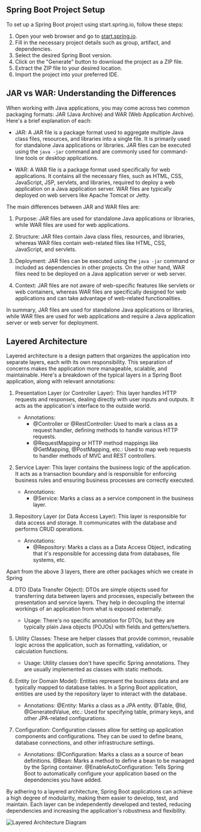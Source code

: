 ## Spring Boot Project Setup

To set up a Spring Boot project using start.spring.io, follow these steps:

1. Open your web browser and go to [start.spring.io](https://start.spring.io).
2. Fill in the necessary project details such as group, artifact, and dependencies.
3. Select the desired Spring Boot version.
4. Click on the "Generate" button to download the project as a ZIP file.
5. Extract the ZIP file to your desired location.
6. Import the project into your preferred IDE.

## JAR vs WAR: Understanding the Differences

When working with Java applications, you may come across two common packaging formats: JAR (Java Archive) and WAR (Web Application Archive). Here's a brief explanation of each:

- JAR: A JAR file is a package format used to aggregate multiple Java class files, resources, and libraries into a single file. It is primarily used for standalone Java applications or libraries. JAR files can be executed using the `java -jar` command and are commonly used for command-line tools or desktop applications.

- WAR: A WAR file is a package format used specifically for web applications. It contains all the necessary files, such as HTML, CSS, JavaScript, JSP, servlets, and libraries, required to deploy a web application on a Java application server. WAR files are typically deployed on web servers like Apache Tomcat or Jetty.

The main differences between JAR and WAR files are:

1. Purpose: JAR files are used for standalone Java applications or libraries, while WAR files are used for web applications.

2. Structure: JAR files contain Java class files, resources, and libraries, whereas WAR files contain web-related files like HTML, CSS, JavaScript, and servlets.

3. Deployment: JAR files can be executed using the `java -jar` command or included as dependencies in other projects. On the other hand, WAR files need to be deployed on a Java application server or web server.

4. Context: JAR files are not aware of web-specific features like servlets or web containers, whereas WAR files are specifically designed for web applications and can take advantage of web-related functionalities.

In summary, JAR files are used for standalone Java applications or libraries, while WAR files are used for web applications and require a Java application server or web server for deployment.

## Layered Architecture

Layered architecture is a design pattern that organizes the application into separate layers, each with its own responsibility. This separation of concerns makes the application more manageable, scalable, and maintainable. Here's a breakdown of the typical layers in a Spring Boot application, along with relevant annotations:

1. Presentation Layer (or Controller Layer): This layer handles HTTP requests and responses, dealing directly with user inputs and outputs. It acts as the application's interface to the outside world.

    - Annotations:
        - @Controller or @RestController: Used to mark a class as a request handler, defining methods to handle various HTTP requests.
        - @RequestMapping or HTTP method mappings like @GetMapping, @PostMapping, etc.: Used to map web requests to handler methods of MVC and REST controllers.

2. Service Layer: This layer contains the business logic of the application. It acts as a transaction boundary and is responsible for enforcing business rules and ensuring business processes are correctly executed.

    - Annotations:
        - @Service: Marks a class as a service component in the business layer.

3. Repository Layer (or Data Access Layer): This layer is responsible for data access and storage. It communicates with the database and performs CRUD operations.

    - Annotations:
        - @Repository: Marks a class as a Data Access Object, indicating that it's responsible for accessing data from databases, file systems, etc.

Apart from the above 3 layers, there are other packages which we create in Spring

4. DTO (Data Transfer Object): DTOs are simple objects used for transferring data between layers and processes, especially between the presentation and service layers. They help in decoupling the internal workings of an application from what is exposed externally.

    - Usage: There's no specific annotation for DTOs, but they are typically plain Java objects (POJOs) with fields and getters/setters.

5. Utility Classes: These are helper classes that provide common, reusable logic across the application, such as formatting, validation, or calculation functions.

    - Usage: Utility classes don't have specific Spring annotations. They are usually implemented as classes with static methods.

6. Entity (or Domain Model): Entities represent the business data and are typically mapped to database tables. In a Spring Boot application, entities are used by the repository layer to interact with the database.

    - Annotations:
    @Entity: Marks a class as a JPA entity.
    @Table, @Id, @GeneratedValue, etc.: Used for specifying table, primary keys, and other JPA-related configurations.

7. Configuration: Configuration classes allow for setting up application components and configurations. They can be used to define beans, database connections, and other infrastructure settings.

    - Annotations:
    @Configuration: Marks a class as a source of bean definitions.
    @Bean: Marks a method to define a bean to be managed by the Spring container.
    @EnableAutoConfiguration: Tells Spring Boot to automatically configure your application based on the dependencies you have added.

By adhering to a layered architecture, Spring Boot applications can achieve a high degree of modularity, making them easier to develop, test, and maintain. Each layer can be independently developed and tested, reducing dependencies and increasing the application's robustness and flexibility.

![Layered Architecture Diagram](../assets/layeredArchDiagram.png)